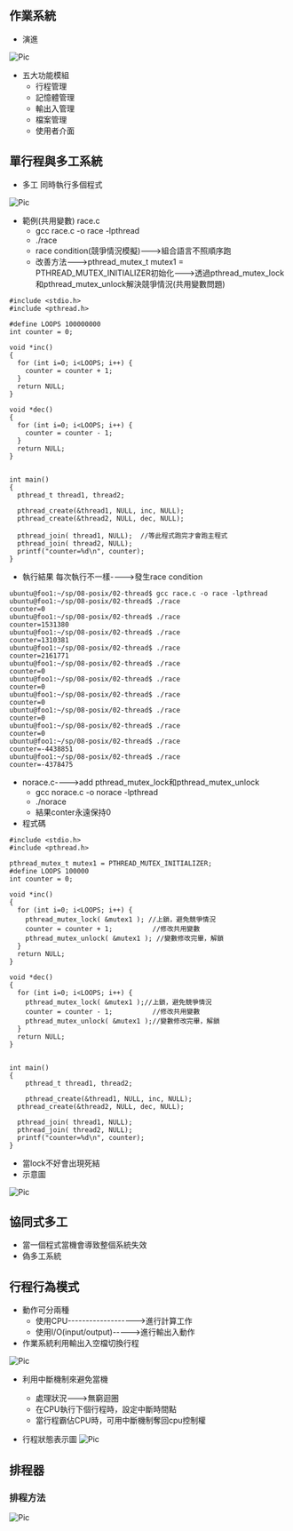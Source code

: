 ## 作業系統
* 演進

![Pic](https://github.com/brian891005/sp109b/blob/main/Note/IMG/作業系統.jpg)

* 五大功能模組
    * 行程管理
    * 記憶體管理
    * 輸出入管理
    * 檔案管理
    * 使用者介面

## 單行程與多工系統

* 多工
同時執行多個程式

![Pic](https://github.com/brian891005/sp109b/blob/main/Note/IMG/單行程與多工.jpg)

* 範例(共用變數) race.c
    * gcc race.c -o race -lpthread
    * ./race
    * race condition(競爭情況模擬)--->組合語言不照順序跑
    * 改善方法--->pthread_mutex_t mutex1 = PTHREAD_MUTEX_INITIALIZER初始化--->透過pthread_mutex_lock和pthread_mutex_unlock解決競爭情況(共用變數問題)
```
#include <stdio.h>
#include <pthread.h>

#define LOOPS 100000000
int counter = 0;

void *inc()
{
  for (int i=0; i<LOOPS; i++) {
    counter = counter + 1;
  }
  return NULL;
}

void *dec()
{
  for (int i=0; i<LOOPS; i++) {
    counter = counter - 1;
  }
  return NULL;
}


int main() 
{
  pthread_t thread1, thread2;

  pthread_create(&thread1, NULL, inc, NULL);
  pthread_create(&thread2, NULL, dec, NULL);

  pthread_join( thread1, NULL);  //等此程式跑完才會跑主程式
  pthread_join( thread2, NULL);  
  printf("counter=%d\n", counter);
}
```
* 執行結果
每次執行不一樣---->發生race condition
```
ubuntu@foo1:~/sp/08-posix/02-thread$ gcc race.c -o race -lpthread
ubuntu@foo1:~/sp/08-posix/02-thread$ ./race
counter=0
ubuntu@foo1:~/sp/08-posix/02-thread$ ./race
counter=1531380
ubuntu@foo1:~/sp/08-posix/02-thread$ ./race
counter=1310381
ubuntu@foo1:~/sp/08-posix/02-thread$ ./race
counter=2161771
ubuntu@foo1:~/sp/08-posix/02-thread$ ./race
counter=0
ubuntu@foo1:~/sp/08-posix/02-thread$ ./race
counter=0
ubuntu@foo1:~/sp/08-posix/02-thread$ ./race
counter=0
ubuntu@foo1:~/sp/08-posix/02-thread$ ./race
counter=0
ubuntu@foo1:~/sp/08-posix/02-thread$ ./race
counter=0
ubuntu@foo1:~/sp/08-posix/02-thread$ ./race
counter=-4438851
ubuntu@foo1:~/sp/08-posix/02-thread$ ./race
counter=-4378475
```

* norace.c---->add pthread_mutex_lock和pthread_mutex_unlock
    * gcc norace.c -o norace -lpthread
    * ./norace
    * 結果conter永遠保持0
* 程式碼
```
#include <stdio.h>
#include <pthread.h>

pthread_mutex_t mutex1 = PTHREAD_MUTEX_INITIALIZER;
#define LOOPS 100000
int counter = 0;

void *inc()
{
  for (int i=0; i<LOOPS; i++) {
    pthread_mutex_lock( &mutex1 ); //上鎖，避免競爭情況
    counter = counter + 1;          //修改共用變數
    pthread_mutex_unlock( &mutex1 ); //變數修改完畢，解鎖
  }
  return NULL;
}

void *dec()
{
  for (int i=0; i<LOOPS; i++) {
    pthread_mutex_lock( &mutex1 );//上鎖，避免競爭情況
    counter = counter - 1;          //修改共用變數
    pthread_mutex_unlock( &mutex1 );//變數修改完畢，解鎖
  }
  return NULL;
}


int main() 
{
	pthread_t thread1, thread2;

	pthread_create(&thread1, NULL, inc, NULL);
  pthread_create(&thread2, NULL, dec, NULL);

  pthread_join( thread1, NULL);
  pthread_join( thread2, NULL);
  printf("counter=%d\n", counter);
}
```

* 當lock不好會出現死結
* 示意圖

![Pic](https://github.com/brian891005/sp109b/blob/main/Note/IMG/deadlock.jpg)

## 協同式多工

* 當一個程式當機會導致整個系統失效
* 偽多工系統 

## 行程行為模式

* 動作可分兩種
    * 使用CPU------------------->進行計算工作
    * 使用I/O(input/output)----->進行輸出入動作
* 作業系統利用輸出入空檔切換行程

![Pic](https://github.com/brian891005/sp109b/blob/main/Note/IMG/process_cpu_io.jpg)

* 利用中斷機制來避免當機
    * 處理狀況--->無窮迴圈
    * 在CPU執行下個行程時，設定中斷時間點
    * 當行程霸佔CPU時，可用中斷機制奪回cpu控制權

* 行程狀態表示圖
![Pic](https://github.com/brian891005/sp109b/blob/main/Note/IMG/process_condition.jpg)

## 排程器
### 排程方法

![Pic](https://github.com/brian891005/sp109b/blob/main/Note/IMG/process_way.jpg)